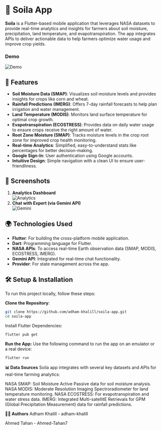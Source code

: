 # 🌱 Soila App

**Soila** is a Flutter-based mobile application that leverages NASA datasets to provide real-time analytics and insights for farmers about soil moisture, precipitation, land temperature, and evapotranspiration. The app integrates APIs to deliver actionable data to help farmers optimize water usage and improve crop yields.

### Demo
![Demo](https://drive.google.com/uc?export=view&id=1LEFvYFV03GurhxvSGDPkigoqfeucZJyH)

## 🚀 Features

- **Soil Moisture Data (SMAP)**: Visualizes soil moisture levels and provides insights for crops like corn and wheat.
- **Rainfall Predictions (IMERG)**: Offers 7-day rainfall forecasts to help plan irrigation and water management.
- **Land Temperature (MODIS)**: Monitors land surface temperature for optimal crop growth.
- **Evapotranspiration (ECOSTRESS)**: Provides data on daily water usage to ensure crops receive the right amount of water.
- **Root Zone Moisture (SMAP)**: Tracks moisture levels in the crop root zone for improved crop health monitoring.
- **Real-time Analytics**: Simplified, easy-to-understand stats like percentages for better decision-making.
- **Google Sign-In**: User authentication using Google accounts.
- **Intuitive Design**: Simple navigation with a clean UI to ensure user-friendliness.

## 📱 Screenshots

1. **Analytics Dashboard**  
   ![Analytics](https://drive.google.com/uc?export=view&id=1SlRJKQ5225xuSBtL4bzKd0QI16jZWtzU) 
2. **Chat with Expert (via Gemini API)**  
   ![Gemini](https://drive.google.com/uc?export=view&id=1-63Ll-ZIxUqdwkXCEnImC_7QXEPCjlgE) 

## 🌍 Technologies Used

- **Flutter**: For building the cross-platform mobile application.
- **Dart**: Programming language for Flutter.
- **NASA APIs**: To access real-time Earth observation data (SMAP, MODIS, ECOSTRESS, IMERG).
- **Gemini API**: Integrated for real-time chat functionality.
- **Provider**: For state management across the app.

## 🛠️ Setup & Installation

To run this project locally, follow these steps:

**Clone the Repository**:
   ```bash
   git clone https://github.com/adham-khalill/soila-app.git
   cd soila-app
   ```
   
   Install Flutter Dependencies:
   
```bash
flutter pub get
```

**Run the App:**
Use the following command to run the app on an emulator or a real device:

```bash
flutter run
```

**📊 Data Sources**
Soila app integrates with several key datasets and APIs for real-time farming analytics:

NASA SMAP: Soil Moisture Active Passive data for soil moisture analysis.
NASA MODIS: Moderate Resolution Imaging Spectroradiometer for land temperature monitoring.
NASA ECOSTRESS: For evapotranspiration and water stress data.
IMERG: Integrated Multi-satellitE Retrievals for GPM (Global Precipitation Measurement) data for rainfall predictions.

**👨‍💻 Authors**
Adham Khalill - adham-khalill

Ahmed Tahan - Ahmed-Tahan7




